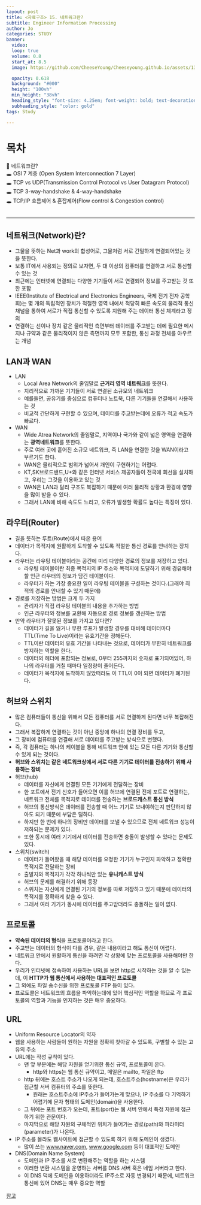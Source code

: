 ```yaml
---
layout: post
title: <자료구조> 15. 네트워크란?
subtitle: Engineer Information Processing
author: Jo
categories: STUDY
banner:
  video: 
  loop: true
  volume: 0.8
  start_at: 8.5
  image: https://github.com/CheeseYoung/Cheeseyoung.github.io/assets/132384527/2a809881-ea0c-41df-bfb1-91e1acc0c0e1

  opacity: 0.618
  background: "#000"
  height: "100vh"
  min_height: "38vh"
  heading_style: "font-size: 4.25em; font-weight: bold; text-decoration: underline"
  subheading_style: "color: gold"
tags: Study

---
```


# 목차
📌 네트워크란? <br>
🕳 OSI 7 계층 (Open System Interconnection 7 Layer) <br>
🕳 TCP vs UDP(Transmission Control Protocol vs User Datagram Protocol) <br>
🕳 TCP 3-way-handshake & 4-way-handshake <br>
🕳 TCP/IP 흐름제어 & 혼잡제어(Flow control & Congestion control) <br>
<br>
<hr>


## 네트워크(Network)란?
- 그물을 뜻하는 Net과 work의 합성어로, 그물처럼 서로 긴밀하게 연결되어있는 것을 뜻한다.
- 보통 IT에서 사용되는 정의로 보자면, 두 대 이상의 컴퓨터를 연결하고 서로 통신할 수 있는 것
- 최근에는 인터넷에 연결되는 다양한 기기들이 서로 연결되어 정보를 주고받는 것 또한 포함
- IEEE(Institute of Electrical and Electronics Engineers, 국제 전기 전자 공학회)는
  몇 개의 독립적인 장치가 적절한 영역 내에서 적당히 빠른 속도의 물리적 통신 채널을 통하여 서로가 직접 통신할 수 있도록 지원해 주는 데이터 통신 체계라고 정의
- 연결하는 선이나 장치 같은 물리적인 측면부터 데이터를 주고받는 데에 필요한 메시지나 규약과 같은 물리적이지 않은 측면까지 모두 포함한, 통신 과정 전체를 아우르는 개념

## LAN과 WAN
- LAN
  - Local Area Network의 줄임말로 <b>근거리 영역 네트워크</b>를 뜻한다.
  - 지리적으로 가까운 기기들이 서로 연결된 소규모의 네트워크
  - 예를들면, 공유기를 중심으로 컴퓨터나 노트북, 다른 기기들을 연결해서 사용하는 것
  - 비교적 간단하게 구현할 수 있으며, 데이터를 주고받는데에 오류가 적고 속도가 빠르다.
- WAN
  - Wide Atrea Network의 줄임말로, 지역이나 국가와 같이 넓은 영역을 연결하는 <b>광역네트워크</b>를 뜻한다.
  - 주로 여러 곳에 흩어진 소규모 네트워크, 즉 LAN을 연결한 것을 WAN이라고 부르기도 한다.
  - WAN은 물리적으로 범위가 넓어서 개인이 구현하기는 어렵다.
  - KT,SK브로드밴드,U+와 같은 인터넷 서비스 제공자들이 전국에 회선을 설치하고, 우리는 그것을 이용하고 있는 것
  - WAN은 LAN과 달리 구조도 복잡하기 때문에 여러 물리적 상황과 환경에 영향을 많이 받을 수 있다.
  - 그래서 LAN에 비해 속도도 느리고, 오류가 발생할 확률도 높다는 특징이 있다.

## 라우터(Router)
- 길을 뜻하는 루트(Route)에서 따온 용어
- 데이터가 목적지에 원활하게 도착할 수 있도록 적절한 통신 경로를 안내하는 장치다.
- 라우터는 라우팅 테이블이라는 공간에 미리 다양한 경로의 정보를 저장하고 있다.
  - 라우팅 테이블이란 최종 목적지의 IP 주소와 목적지에 도달하기 위해 경유해야할 인근 라우터의 정보가 담긴 테이블이다.
  - 라우터가 하는 가장 중요한 일이 라우팅 테이블을 구성하는 것이다.(그래야 최적의 경로를 안내할 수 있기 때문에)
- 경로를 저장하는 방법은 크게 두 가지
  - 관리자가 직접 라우팅 테이블의 내용을 추가하는 방법
  - 인근 라우터와 정보를 교환해 자동으로 경로 정보를 갱신하는 방법
- 만약 라우터가 잘못된 정보를 가지고 있다면?
  - 데이터가 길을 잃거나 무한 루프가 발생할 경우를 대비해 데이터마다 TTL(Time To Live)이라는 유효기간을 정해둔다.
  - TTL이란 데이터의 유효 기간을 나타내는 것으로, 데이터가 무한히 네트워크를 방지하는 역할을 한다.
  - 데이터의 헤더에 포함되는 정보로, 0부터 255까지의 숫자로 표기되어있어, 하나의 라우터를 거칠 때마다 일정량이 줄어든다.
  - 데이터가 목적지에 도착하지 않았떠라도 이 TTL이 0이 되면 데이터가 폐기된다.

## 허브와 스위치
- 많은 컴퓨터들이 통신을 위해서 모든 컴퓨터를 서로 연결하게 된다면 너무 복잡해진다.
- 그래서 복잡하게 연결하는 것이 아닌 중앙에 하나의 연결 장비를 두고,
- 그 장비에 컴퓨터를 연결해 서로 데이터를 주고받는 방식으로 변했다.
- 즉, 각 컴퓨터는 하나의 케이블을 통해 네트워크 안에 있는 모든 다른 기기와 통신할 수 있게 되는 것이다.
- <b>허브와 스위치는 같은 네트워크상에서 서로 다른 기기로 데이터를 전송하기 위해 사용하는 장비</b>
- 허브(hub)
  - 데이터를 자신에게 연결된 모든 기기에게 전달하는 장비
  - 한 포트에서 전기 신호가 들어오면 이를 허브에 연결된 전체 포트로 연결하는, 네트워크 전체를 목적지로 데이터를 전송하는 <b>브로드캐스트 통신 방식</b>
  - 허브의 통신방식은 데이터를 전송할 때 어느 기기로 보내야하는지 판단하지 않아도 되기 때문에 부담은 덜하다.
  - 하지만 한 번에 하나의 장비만 데이터를 보낼 수 있으므로 전체 네트워크 성능이 저하되는 문제가 있다.
  - 또한 동시에 여러 기기에서 데이터를 전송하면 충돌이 발생할 수 있다는 문제도 있다.
- 스위치(switch)
  - 데이터가 들어왔을 때 해당 데이터를 요청한 기기가 누구인지 파악하고 정확한 목적지로 전달하는 장비
  - 출발지와 목적지가 각각 하나씩만 있는 <b>유니캐스트 방식</b>
  - 허브의 문제를 해결하기 위해 등장
  - 스위치는 자신에게 연결된 기기의 정보를 따로 저장하고 있기 때문에 데이터의 목적지를 정확하게 찾을 수 있다.
  - 그래서 여러 기기가 동시에 데이터를 주고받더라도 충돌하는 일이 없다.

## 프로토콜
- <b>약속된 데이터의 형식</b>을 프로토콜이라고 한다.
- 주고받는 데이터의 형식이 다를 경우, 같은 내용이라고 해도 통신이 어렵다.
- 네트워크 안에서 원활하게 통신을 하려면 각 상황에 맞는 프로토콜을 사용해야만 한다.
- 우리가 인터넷에 접속하여 사용하는 URL을 보면 http로 시작하는 것을 알 수 있는데, 이 <b>HTTP가 웹 통신에서 사용하는 대표적인 프로토콜</b>
- 그 외에도 파일 송수신을 위한 프로토콜 FTP 등이 있다.
- 프로토콜은 네트워크의 흐름을 파악하는데에 있어 핵심적인 역할을 하므로 각 프로토콜의 역할과 기능을 인지하는 것은 매우 중요하다.

## URL
- Uniform Resource Locator의 약자
- 웹을 사용하는 사람들이 원하는 자원을 정확히 찾아갈 수 있도록, 구별할 수 있는 고유의 주소
- URL에는 작성 규칙이 있다.
  - 맨 앞 부분에는 해당 자원을 얻기위한 통신 규약, 프로토콜이 온다.
    - http와 https는 웹 통신 규약이고, 메일은 mailto, 파일은 ftp
  - http 뒤에는 호스트 주소가 나오게 되는데, 호스트주소(hostname)은 우리가 접근할 서버 컴퓨터의 주소를 뜻한다.
    - 원래는 호스트주소에 IP주소가 들어가는게 맞으나, IP 주소를 다 기억하기어렵기에 문자 형태의 도메인(domain)을 사용한다.
  - 그 뒤에는 포트 번호가 오는데, 포트(port)는 웹 서버 안에서 특정 자원에 접근하기 위한 관문이다.
  - 마지막으로 해당 자원의 구체적인 위치가 들어가는 경로(path)와 파라미터(parameter)가 나온다.
- IP 주소를 몰라도 웹사이트에 접근할 수 있도록 하기 위해 도메인이 생겼다.
  - 많이 쓰는 www.naver.com, www.google.com 등이 대표적인 도메인
- DNS(Domain Name System)
  - 도메인과 IP 주소를 서로 변환해주는 역할을 하는 시스템
  - 이러한 변환 시스템을 운영하는 서버를 DNS 서버 혹은 네임 서버라고 한다.
  - 이 DNS 덕에 도메인을 이용하더라도 IP주소로 자동 변경되기 때문에, 네트워크 통신에 있어 DNS는 매우 중요한 역할


<a href = "https://www.whatap.io/ko/blog/160/index.html">참고</a>












